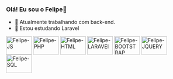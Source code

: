 ### Olá! Eu sou o Felipe👋

- 🔭 Atualmente trabalhando com back-end.
- 🌱 Estou estudando Laravel

<div>
<img align="center" alt="Felipe-JS" height="50" width="70" src="https://cdn.jsdelivr.net/gh/devicons/devicon/icons/javascript/javascript-original.svg">
<img align="center" alt="Felipe-PHP" height="50" width="70" src="https://cdn.jsdelivr.net/gh/devicons/devicon/icons/php/php-original.svg">
<img align="center" alt="Felipe-HTML" height="50" width="70" src="https://cdn.jsdelivr.net/gh/devicons/devicon/icons/html5/html5-original.svg">
<img align="center" alt="Felipe-LARAVEl" height="50" width="70" src="https://cdn.jsdelivr.net/gh/devicons/devicon/icons/css3/css3-original.svg">
<img align="center" alt="Felipe-BOOTSTRAP" height="50" width="70" src="https://cdn.jsdelivr.net/gh/devicons/devicon/icons/bootstrap/bootstrap-original.svg">
<img align="center" alt="Felipe-JQUERY" height="50" width="70" src="https://cdn.jsdelivr.net/gh/devicons/devicon/icons/jquery/jquery-plain-wordmark.svg">
<img align="center" alt="Felipe-SQL" height="50" width="70" src="https://cdn.jsdelivr.net/gh/devicons/devicon/icons/mysql/mysql-original.svg">


  
  </div>
